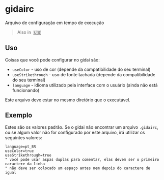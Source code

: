 # gidairc
Arquivo de configuração em tempo de execução

> Also in&nbsp;
> <a href="../../GIDAIRC.md">🇺🇸</a>

## Uso

Coisas que você pode configurar no gidai são:

- `useColor` - uso de cor (depende da compatibilidade do seu terminal)
- `useStrikethrough` - uso de fonte tachada (depende da compatibilidade do seu terminal)
- `language` - idioma utilizado pela interface com o usuário (ainda não está funcionando)

Este arquivo deve estar no mesmo diretório que o executável.

## Exemplo

Estes são os valores padrão. Se o gidai não encontrar um arquivo `.gidairc`, ou se algum valor não for configurado por este arquivo, irá utilizar os seguintes valores:
```
language=pt_BR
useColor=true
useStrikethrough=true
" você pode usar aspas duplas para comentar, elas devem ser o primeiro caractere da linha
" não deve ser colocado um espaço antes nem depois do caractere de igual
```
